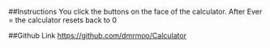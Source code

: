 ##Instructions
You click the buttons on the face of the calculator. 
After Ever = the calculator resets back to 0


##Github Link
https://github.com/dmrmoo/Calculator